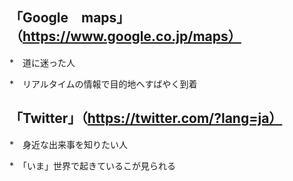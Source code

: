 ## 「Google　maps」（https://www.google.co.jp/maps）

*　道に迷った人

*　リアルタイムの情報で目的地へすばやく到着

## 「Twitter」（https://twitter.com/?lang=ja）

*　身近な出来事を知りたい人

*　「いま」世界で起きているこが見られる
